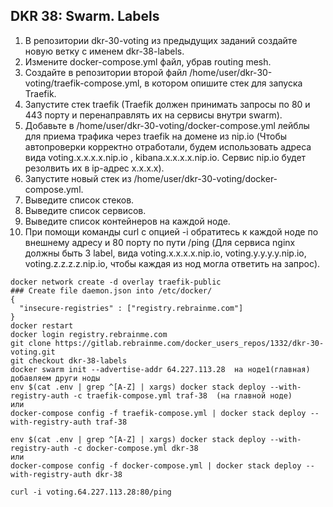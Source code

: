 ## DKR 38: Swarm. Labels

1. В репозитории dkr-30-voting из предыдущих заданий создайте новую ветку с именем dkr-38-labels.
2. Измените docker-compose.yml файл, убрав routing mesh.
3. Создайте в репозитории второй файл /home/user/dkr-30-voting/traefik-compose.yml, в котором опишите стек для запуска Traefik.
4. Запустите стек traefik (Traefik должен принимать запросы по 80 и 443 порту и перенаправлять их на сервисы внутри swarm).
5. Добавьте в /home/user/dkr-30-voting/docker-compose.yml лейблы для приема трафика через traefik на домене из nip.io (Чтобы автопроверки корректно отработали, будем использовать адреса вида voting.x.x.x.x.nip.io , kibana.x.x.x.x.nip.io. Cервис nip.io будет резолвить их в ip-адрес x.x.x.x).
6. Запустите новый стек из /home/user/dkr-30-voting/docker-compose.yml.
7. Выведите список стеков.
8. Выведите список сервисов.
9. Выведите список контейнеров на каждой ноде.
10. При помощи команды curl с опцией -i обратитесь к каждой ноде по внешнему адресу и 80 порту по пути /ping (Для сервиса nginx должны быть 3 label, вида voting.x.x.x.x.nip.io, voting.y.y.y.y.nip.io, voting.z.z.z.z.nip.io, чтобы каждая из нод могла ответить на запрос).

```
docker network create -d overlay traefik-public
### Create file daemon.json into /etc/docker/
{
  "insecure-registries" : ["registry.rebrainme.com"]
}
docker restart
docker login registry.rebrainme.com
git clone https://gitlab.rebrainme.com/docker_users_repos/1332/dkr-30-voting.git
git checkout dkr-38-labels
docker swarm init --advertise-addr 64.227.113.28  на ноде1(главная)
добавляем други ноды
env $(cat .env | grep ^[A-Z] | xargs) docker stack deploy --with-registry-auth -c traefik-compose.yml traf-38  (на главной ноде)
или
docker-compose config -f traefik-compose.yml | docker stack deploy --with-registry-auth traf-38

env $(cat .env | grep ^[A-Z] | xargs) docker stack deploy --with-registry-auth -c docker-compose.yml dkr-38
или
docker-compose config -f docker-compose.yml | docker stack deploy --with-registry-auth dkr-38

curl -i voting.64.227.113.28:80/ping
```

